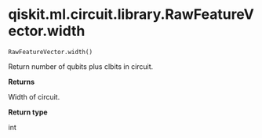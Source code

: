 # qiskit.ml.circuit.library.RawFeatureVector.width

`RawFeatureVector.width()`

Return number of qubits plus clbits in circuit.

**Returns**

Width of circuit.

**Return type**

int
